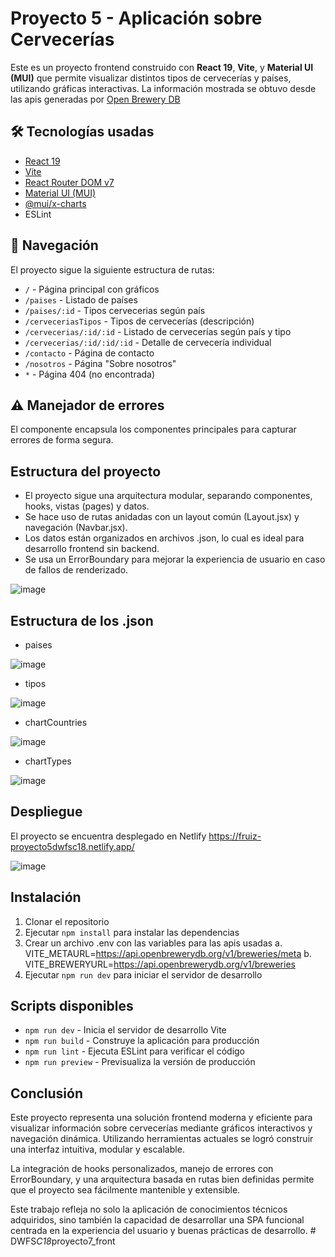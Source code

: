 # Proyecto 5 - Aplicación sobre Cervecerías

Este es un proyecto frontend construido con **React 19**, **Vite**, y **Material UI (MUI)** que permite visualizar distintos tipos de cervecerías y países, utilizando gráficas interactivas.
La información mostrada se obtuvo desde las apis generadas por [Open Brewery DB](https://www.openbrewerydb.org/)

## 🛠 Tecnologías usadas

- [React 19](https://react.dev/)
- [Vite](https://vitejs.dev/)
- [React Router DOM v7](https://reactrouter.com/)
- [Material UI (MUI)](https://mui.com/)
- [@mui/x-charts](https://mui.com/x/react-charts/)
- ESLint

## 🧭 Navegación
El proyecto sigue la siguiente estructura de rutas:

- `/` - Página principal con gráficos
- `/paises` - Listado de países
- `/paises/:id` - Tipos cervecerias según país
- `/cerveceriasTipos` - Tipos de cervecerías (descripción)
- `/cervecerias/:id/:id` - Listado de cervecerías según país y tipo
- `/cervecerias/:id/:id/:id` - Detalle de cervecería individual
- `/contacto` - Página de contacto
- `/nosotros` - Página "Sobre nosotros"
- `*` - Página 404 (no encontrada)

## ⚠️ Manejador de errores
El componente <ErrorBoundary> encapsula los componentes principales para capturar errores de forma segura.

## Estructura del proyecto
- El proyecto sigue una arquitectura modular, separando componentes, hooks, vistas (pages) y datos.
- Se hace uso de rutas anidadas con un layout común (Layout.jsx) y navegación (Navbar.jsx).
- Los datos están organizados en archivos .json, lo cual es ideal para desarrollo frontend sin backend.
- Se usa un ErrorBoundary para mejorar la experiencia de usuario en caso de fallos de renderizado.

![image](https://github.com/user-attachments/assets/10c219fc-16e9-46ac-a28c-bc301a3080e1)

## Estructura de los .json
- paises

![image](https://github.com/user-attachments/assets/e80e2af6-a0ba-447a-8535-fedbd4cfa691)
- tipos

![image](https://github.com/user-attachments/assets/fe67a304-ea02-48b1-b16c-e489edc624a3)
- chartCountries

![image](https://github.com/user-attachments/assets/49774211-1c69-4048-be5c-9bde49c735fd)
- chartTypes

![image](https://github.com/user-attachments/assets/237ccf04-188a-43f0-ba82-ba73790689d4)

## Despliegue
El proyecto se encuentra desplegado en Netlify
https://fruiz-proyecto5dwfsc18.netlify.app/

![image](https://github.com/user-attachments/assets/a1f7a35b-20ee-47b7-81bd-34b9f1efa7bd)

## Instalación

1. Clonar el repositorio
2. Ejecutar `npm install` para instalar las dependencias
3. Crear un archivo .env con las variables para las apis usadas
    a. VITE_METAURL=https://api.openbrewerydb.org/v1/breweries/meta
    b. VITE_BREWERYURL=https://api.openbrewerydb.org/v1/breweries
4. Ejecutar `npm run dev` para iniciar el servidor de desarrollo

## Scripts disponibles

- `npm run dev` - Inicia el servidor de desarrollo Vite
- `npm run build` - Construye la aplicación para producción
- `npm run lint` - Ejecuta ESLint para verificar el código
- `npm run preview` - Previsualiza la versión de producción

## Conclusión
Este proyecto representa una solución frontend moderna y eficiente para visualizar información sobre cervecerías mediante gráficos interactivos y navegación dinámica. Utilizando herramientas actuales se logró construir una interfaz intuitiva, modular y escalable.

La integración de hooks personalizados, manejo de errores con ErrorBoundary, y una arquitectura basada en rutas bien definidas permite que el proyecto sea fácilmente mantenible y extensible.

Este trabajo refleja no solo la aplicación de conocimientos técnicos adquiridos, sino también la capacidad de desarrollar una SPA funcional centrada en la experiencia del usuario y buenas prácticas de desarrollo.
#   D W F S _ C 1 8 _ p r o y e c t o 7 _ f r o n t  
 